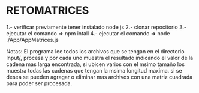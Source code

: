 # RETOMATRICES
1.- verificar previamente tener instalado node js 
2.- clonar repocitorio
3.- ejecutar el comando  => npm intall
4.- ejecutar el comando => node ./App/AppMatrices.js



Notas:
El programa lee todos los archivos que se tengan en el directorio Input/, procesa y por cada uno muestra el resultado indicando el valor de la cadena mas larga encontrada, si ubicen varios con el msimo tamaño los muestra todas las cadenas que tengan la msima longitud maxima. si se desea se pueden agragar o eliminar mas archivos con una matriz cuadrada para poder ser procesada. 